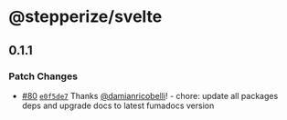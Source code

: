 # @stepperize/svelte

## 0.1.1

### Patch Changes

- [#80](https://github.com/damianricobelli/stepperize/pull/80) [`e0f5de7`](https://github.com/damianricobelli/stepperize/commit/e0f5de733f9f42527e62cdb35f8e6ca42063b187) Thanks [@damianricobelli](https://github.com/damianricobelli)! - chore: update all packages deps and upgrade docs to latest fumadocs version
